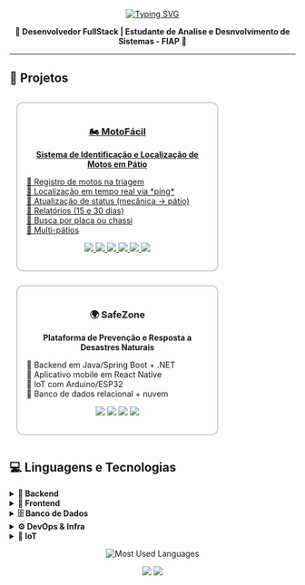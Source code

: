 <!-- Typing SVG and Introduction -->
<p align="center">
  <a href="https://git.io/typing-svg">
    <img src="https://readme-typing-svg.herokuapp.com?font=Hind&weight=600&size=30&duration=4000&pause=2000&color=0000FF&background=282A36&center=true&vCenter=true&random=false&width=600&height=60&lines=Igor+Dias+Barrocal;FullStack+Developer;Análise+e+Desenvolvimento+de+Sistemas+-+FIAP" alt="Typing SVG">
  </a>
</p>

<p align="center">
  <b>🚀 Desenvolvedor FullStack | Estudante de Analise e Desnvolvimento de Sistemas - FIAP 🚀</b>
</p>

---

## 🚀 Projetos

<p align="center">

<a href="https://github.com/igorbarrocal/MOTOFACIL-APP" target="_blank">
  <div style="border: 2px solid #ccc; border-radius: 12px; padding: 16px; width: 320px; display: inline-block; margin: 12px; vertical-align: top; text-align: center;">
    <h3>🏍️ MotoFácil</h3>
    <p><b>Sistema de Identificação e Localização de Motos em Pátio</b></p>
    <p align="left">
      🔹 Registro de motos na triagem <br>
      🔹 Localização em tempo real via *ping* <br>
      🔹 Atualização de status (mecânica → pátio) <br>
      🔹 Relatórios (15 e 30 dias) <br>
      🔹 Busca por placa ou chassi <br>
      🔹 Multi-pátios
    </p>
    <p>
      <img src="https://img.shields.io/badge/.NET-512BD4?logo=dotnet&logoColor=white">
      <img src="https://img.shields.io/badge/Java-ED8B00?logo=openjdk&logoColor=white">
      <img src="https://img.shields.io/badge/C%23-239120?logo=c-sharp&logoColor=white">
      <img src="https://img.shields.io/badge/Oracle-F80000?logo=oracle&logoColor=white">
      <img src="https://img.shields.io/badge/ESP32-000000?logo=espressif&logoColor=white">
      <img src="https://img.shields.io/badge/Swagger-85EA2D?logo=swagger&logoColor=black">
    </p>
  </div>
</a>

<a href="https://github.com/igorbarrocal/SafeZone" target="_blank">
  <div style="border: 2px solid #ccc; border-radius: 12px; padding: 16px; width: 320px; display: inline-block; margin: 12px; vertical-align: top; text-align: center;">
    <h3>🌍 SafeZone</h3>
    <p><b>Plataforma de Prevenção e Resposta a Desastres Naturais</b></p>
    <p align="left">
      🔹 Backend em Java/Spring Boot + .NET <br>
      🔹 Aplicativo mobile em React Native <br>
      🔹 IoT com Arduino/ESP32 <br>
      🔹 Banco de dados relacional + nuvem
    </p>
    <p>
      <img src="https://img.shields.io/badge/Java-ED8B00?logo=openjdk&logoColor=white">
      <img src="https://img.shields.io/badge/Spring_Boot-6DB33F?logo=springboot&logoColor=white">
      <img src="https://img.shields.io/badge/React_Native-20232A?logo=react&logoColor=61DAFB">
      <img src="https://img.shields.io/badge/IoT-00979D?logo=arduino&logoColor=white">
    </p>
  </div>
</a>

</p>





## 💻 Linguagens e Tecnologias

<p align="center">

<details>
  <summary><b>🔹 Backend</b></summary>
  <br>
  <img alt="Java" height="40" src="https://raw.githubusercontent.com/devicons/devicon/master/icons/java/java-original.svg">
  <img alt="Spring Boot" height="40" src="https://raw.githubusercontent.com/devicons/devicon/master/icons/spring/spring-original.svg">
  <img alt=".NET" height="40" src="https://cdn.jsdelivr.net/gh/devicons/devicon/icons/dot-net/dot-net-original.svg">
  <img alt="C#" height="40" src="https://cdn.jsdelivr.net/gh/devicons/devicon/icons/csharp/csharp-original.svg">
  <img alt="Python" height="40" src="https://raw.githubusercontent.com/devicons/devicon/master/icons/python/python-original.svg">
</details>

<details>
  <summary><b>🎨 Frontend</b></summary>
  <br>
  <img alt="HTML5" height="40" src="https://raw.githubusercontent.com/devicons/devicon/master/icons/html5/html5-original.svg">
  <img alt="CSS3" height="40" src="https://raw.githubusercontent.com/devicons/devicon/master/icons/css3/css3-original.svg">
  <img alt="React.js" height="40" src="https://raw.githubusercontent.com/devicons/devicon/master/icons/react/react-original.svg">
  <img alt="React Native" height="40" src="https://raw.githubusercontent.com/devicons/devicon/master/icons/react/react-original.svg">
</details>

<details>
  <summary><b>🗄️ Banco de Dados</b></summary>
  <br>
  <img alt="MySQL" height="40" src="https://raw.githubusercontent.com/devicons/devicon/master/icons/mysql/mysql-original.svg">
  <img alt="Oracle" height="40" src="https://raw.githubusercontent.com/devicons/devicon/master/icons/oracle/oracle-original.svg">
</details>

<details>
  <summary><b>⚙️ DevOps & Infra</b></summary>
  <br>
  <img alt="Docker" height="40" src="https://raw.githubusercontent.com/devicons/devicon/master/icons/docker/docker-original.svg">
  <img alt="Git" height="40" src="https://cdn.jsdelivr.net/gh/devicons/devicon/icons/git/git-original.svg">
</details>

<details>
  <summary><b>🔌 IoT</b></summary>
  <br>
  <img alt="Arduino" height="40" src="https://raw.githubusercontent.com/devicons/devicon/master/icons/arduino/arduino-original.svg">
  <img alt="ESP32" height="40" src="https://img.icons8.com/ios-filled/100/000000/electronics.png">
</details>

</p>




<p align="center">
  <img src="https://github-readme-stats.vercel.app/api/top-langs/?username=igorbarrocal&hide=jupyter%20notebook&layout=compact&theme=github_dark_dimmed" width="38%" alt="Most Used Languages">
</p>


<p align="center">
  <a href="mailto:igorbarrcal@hotmail.com"><img src="https://img.shields.io/badge/-Email-%23333?style=for-the-badge&logo=gmail&logoColor=white"></a>
  <a href="https://www.linkedin.com/in/igor-dias-barrocal" target="_blank"><img src="https://img.shields.io/badge/-LinkedIn-%23007BFF?style=for-the-badge&logo=linkedin&logoColor=white"></a>
</p>
